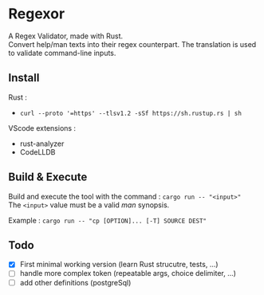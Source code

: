 # Regexor
A Regex Validator, made with Rust.  
Convert help/man texts into their regex counterpart. The translation is used to validate command-line inputs.

## Install
Rust :
- `curl --proto '=https' --tlsv1.2 -sSf https://sh.rustup.rs | sh`

VScode extensions : 
- rust-analyzer
- CodeLLDB

## Build & Execute
Build and execute the tool with the command : `cargo run -- "<input>"`  
The `<input>` value must be a valid *man* synopsis.

Example : `cargo run -- "cp [OPTION]... [-T] SOURCE DEST"`

## Todo
- [x] First minimal working version (learn Rust strucutre, tests, ...)  
- [ ] handle more complex token (repeatable args, choice delimiter, ...)  
- [ ] add other definitions (postgreSql)  
